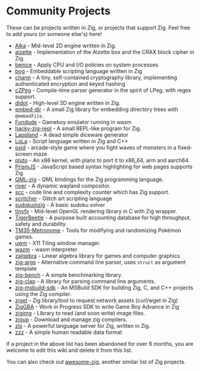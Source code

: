 # Community Projects

These can be projects written in Zig, or projects that support Zig. Feel free to add yours (or someone else's) here!

* [Alka](https://github.com/Kiakra/Alka) - Mid-level 2D engine written in Zig.
* [alzette](https://github.com/jedisct1/zig-alzette) - Implementation of the Alzette box and the CRAX block cipher in Zig.
* [benice](https://git.sr.ht/~danyspin97/benice) - Apply CPU and I/O policies on system processes
* [bog](https://github.com/Vexu/bog) - Embeddable scripting language written in Zig
* [charm](https://github.com/jedisct1/zig-charm) - A tiny, self-contained cryptography library, implementing authenticated encryption and keyed hashing
* [cZPeg](https://github.com/spadix0/cZPeg) - Compile-time parser generator in the spirit of LPeg, with regex support.
* [didot](https://github.com/zenith391/didot) - High-level 3D engine written in Zig.
* [embed-dir](https://hg.sr.ht/~dermetfan/embed-dir) - A small Zig library for embedding directory trees with `@embedFile`.
* [Fundude](https://github.com/fengb/fundude) - Gameboy emulator running in wasm
* [hacky-zig-repl](https://github.com/Hejsil/hacky-zig-repl) - A small REPL-like program for Zig.
* [Lappland](https://github.com/alamlintang/lappland) - A dead simple diceware generator
* [LoLa](https://github.com/masterQ32/LoLa-Native) - Script language written in Zig and C++
* [oxid](https://github.com/dbandstra/oxid) - arcade-style game where you fight waves of monsters in a fixed-screen maze
* [pluto](https://github.com/SamTebbs33/pluto) - An x86 kernel, with plans to port it to x86_64, arm and aarch64.
* [PrismJS](https://github.com/PrismJS/prism) - JavaScript based syntax highlighting for web pages supports Zig
* [QML-zig](https://github.com/kassane/qml_zig) - QML bindings for the Zig programming language.
* [river](https://github.com/ifreund/river) - A dynamic wayland compositor.
* [scc](https://github.com/boyter/scc) - code line and complexity counter which has Zig support.
* [scritcher](https://gitdab.com/luna/scritcher) - Glitch art scripting language
* [sudokuinzig](https://github.com/user00e00/sudokuinzig) - A basic sudoku solver
* [tinyfx](https://github.com/shakesoda/tinyfx) - Mid-level OpenGL rendering library in C with Zig wrapper.
* [TigerBeetle](https://github.com/coilhq/tigerbeetle) - A purpose built accounting database for high throughput, safety and durability.
* [TM35-Metronome](https://github.com/TM35-Metronome) - Tools for modifying and randomizing Pokémon games.
* [uwm](https://github.com/MaFackler/uwm) - X11 Tiling window manager.
* [wazm](https://github.com/fengb/wazm) - wasm interpreter
* [zalgebra](https://github.com/kooparse/zalgebra) - Linear algebra library for games and computer graphics
* [zig-args](https://github.com/MasterQ32/zig-args) - Alternative command line parser, uses `struct` as argument template 
* [zig-bench](https://github.com/Hejsil/zig-bench) - A simple benchmarking library.
* [zig-clap](https://github.com/Hejsil/zig-clap) - A library for parsing command line arguments.
* [zig-msbuild-sdk](https://github.com/alexrp/zig-msbuild-sdk) - An MSBuild SDK for building Zig, C, and C++ projects using the Zig compiler.
* [ziget](https://github.com/marler8997/ziget) - Zig library/tool to request network assets (curl/wget in Zig)
* [ZigGBA](https://github.com/wendigojaeger/ZigGBA) - Work in Progress SDK to write Game Boy Advance in Zig
* [zigimg](https://github.com/mlarouche/zigimg) - Library to read (and soon write) image files.
* [zigup](https://github.com/marler8997/zigup) - Download and manage zig compilers.
* [zls](https://github.com/zigtools/zls) - A powerful language server for Zig, written in Zig.
* [zzz](https://github.com/gruebite/zzz) - A simple human readable data format

If a project in the above list has been abandoned for over 6 months, you are welcome to edit this wiki and delete it from this list.

You can also check out [awesome-zig](https://github.com/nrdmn/awesome-zig), another similar list of Zig projects.